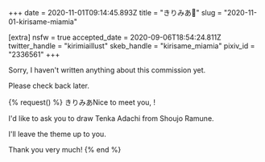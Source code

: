 +++
date = 2020-11-01T09:14:45.893Z
title = "きりみあ🔞"
slug = "2020-11-01-kirisame-miamia"

[extra]
nsfw = true
accepted_date = 2020-09-06T18:54:24.811Z
twitter_handle = "kirimiaillust"
skeb_handle = "kirisame_miamia"
pixiv_id = "2336561"
+++

Sorry, I haven't written anything about this commission yet.

Please check back later.

{% request() %}
きりみあNice to meet you, <TODO>!

I'd like to ask you to draw Tenka Adachi from Shoujo Ramune.

I'll leave the theme up to you.

Thank you very much!
{% end %}
